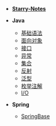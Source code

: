 - [**Starry-Notes**](README.md)

- **Java**
  - [基础语法](Java/基础语法.md)
  - [面向对象](Java/面向对象.md)
  - [接口](Java/接口.md)
  - [异常](Java/异常.md)
  - [集合](Java/集合.md)
  - [反射](Java/反射.md)
  - [泛型](Java/泛型.md)
  - [枚举注解](Java/枚举注解.md)
  - [I/O](Java/IO.md)


- **Spring**
  - [SpringBase](Spring/SpringBase.md)

